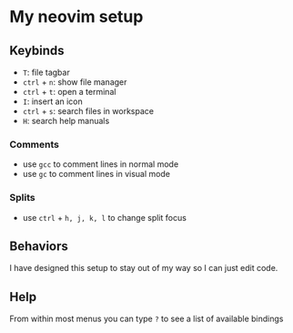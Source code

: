 # My neovim setup
## Keybinds
- `T`: file tagbar
- `ctrl` + `n`: show file manager
- `ctrl` + `t`: open a terminal
- `I`: insert an icon
- `ctrl` + `s`: search files in workspace
- `H`: search help manuals
### Comments
- use `gcc` to comment lines in normal mode
- use `gc` to comment lines in visual mode
### Splits
- use `ctrl` + `h, j, k, l` to change split focus
## Behaviors
I have designed this setup to stay out of my way so I can just edit code.
## Help
From within most menus you can type `?` to see a list of available bindings

